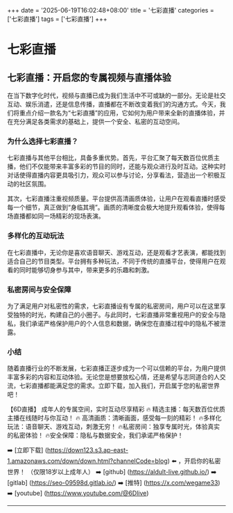 +++
date = '2025-06-19T16:02:48+08:00'
title = '七彩直播'
categories = ['七彩直播']
tags = ['七彩直播']
+++

# 七彩直播

## 七彩直播：开启您的专属视频与直播体验

在当下数字化时代，视频与直播已成为我们生活中不可或缺的一部分。无论是社交互动、娱乐消遣，还是信息传播，直播都在不断改变着我们的沟通方式。今天，我们将重点介绍一款名为“七彩直播”的应用，它如何为用户带来全新的直播体验，并在充分满足各类需求的基础上，提供一个安全、私密的互动空间。

### 为什么选择七彩直播？

七彩直播与其他平台相比，具备多重优势。首先，平台汇聚了每天数百位优质主播，他们不仅能带来丰富多彩的节目的同时，还能与观众进行及时互动。这种实时对话使得直播内容更具吸引力，观众可以参与讨论，分享看法，营造出一个积极互动的社区氛围。

其次，七彩直播注重视频质量。平台提供高清画质体验，让用户在观看直播时感受每一个细节，真正做到“身临其境”。画质的清晰度会极大地提升观看体验，使得每场直播都如同一场精彩的现场表演。

### 多样化的互动玩法

在七彩直播中，无论你是喜欢语音聊天、游戏互动，还是观看才艺表演，都能找到适合自己的节目类型。平台拥有多种玩法，不同于传统的直播平台，使得用户在观看的同时能够切身参与其中，带来更多的乐趣和刺激。

### 私密房间与安全保障

为了满足用户对私密性的需求，七彩直播设有专属的私密房间，用户可以在这里享受独特的时光，构建自己的小圈子。与此同时，七彩直播非常重视用户的安全与隐私，我们承诺严格保护用户的个人信息和数据，确保您在直播过程中的隐私不被泄露。

### 小结

随着直播行业的不断发展，七彩直播正逐步成为一个可以信赖的平台，为用户提供丰富多彩的内容和互动体验。无论您是想要放松心情，还是希望与志同道合的人交流，七彩直播都能满足您的需求。立即下载，加入我们，开启属于您的私密世界吧！

【6D直播】
成年人的专属空间，实时互动尽享精彩
🔥 精选主播：每天数百位优质主播在线随时与你互动！
🔥 高清画质：清晰画面，感受每一刻的精彩！
🔥多样化玩法：语音聊天、游戏互动，刺激无穷！
🔥私密房间：独享专属时光，体验真实的私密体验！
🔥安全保障：隐私与数据安全，我们承诺严格保护！

➡️ [立即下载] (https://down123.s3.ap-east-1.amazonaws.com/down/down.html?channelCode=blog) ⬅️ ，开启你的私密世界！
（仅限18岁以上成年人）
➡️ [github] (https://aldult-live.github.io/)
➡️ [gitlab] (https://seo-09598d.gitlab.io/)
➡️ [推特] (https://x.com/wegame33)
➡️ [youtube] (https://www.youtube.com/@6Dlive)

---
